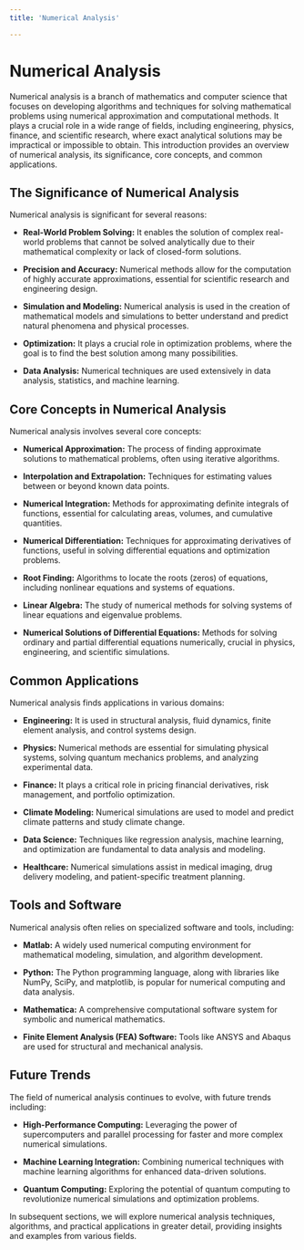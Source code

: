 ```yaml
---
title: 'Numerical Analysis'

---
```


# Numerical Analysis

Numerical analysis is a branch of mathematics and computer science that focuses on developing algorithms and techniques for solving mathematical problems using numerical approximation and computational methods. It plays a crucial role in a wide range of fields, including engineering, physics, finance, and scientific research, where exact analytical solutions may be impractical or impossible to obtain. This introduction provides an overview of numerical analysis, its significance, core concepts, and common applications.

## The Significance of Numerical Analysis

Numerical analysis is significant for several reasons:

- **Real-World Problem Solving:** It enables the solution of complex real-world problems that cannot be solved analytically due to their mathematical complexity or lack of closed-form solutions.

- **Precision and Accuracy:** Numerical methods allow for the computation of highly accurate approximations, essential for scientific research and engineering design.

- **Simulation and Modeling:** Numerical analysis is used in the creation of mathematical models and simulations to better understand and predict natural phenomena and physical processes.

- **Optimization:** It plays a crucial role in optimization problems, where the goal is to find the best solution among many possibilities.

- **Data Analysis:** Numerical techniques are used extensively in data analysis, statistics, and machine learning.

## Core Concepts in Numerical Analysis

Numerical analysis involves several core concepts:

- **Numerical Approximation:** The process of finding approximate solutions to mathematical problems, often using iterative algorithms.

- **Interpolation and Extrapolation:** Techniques for estimating values between or beyond known data points.

- **Numerical Integration:** Methods for approximating definite integrals of functions, essential for calculating areas, volumes, and cumulative quantities.

- **Numerical Differentiation:** Techniques for approximating derivatives of functions, useful in solving differential equations and optimization problems.

- **Root Finding:** Algorithms to locate the roots (zeros) of equations, including nonlinear equations and systems of equations.

- **Linear Algebra:** The study of numerical methods for solving systems of linear equations and eigenvalue problems.

- **Numerical Solutions of Differential Equations:** Methods for solving ordinary and partial differential equations numerically, crucial in physics, engineering, and scientific simulations.

## Common Applications

Numerical analysis finds applications in various domains:

- **Engineering:** It is used in structural analysis, fluid dynamics, finite element analysis, and control systems design.

- **Physics:** Numerical methods are essential for simulating physical systems, solving quantum mechanics problems, and analyzing experimental data.

- **Finance:** It plays a critical role in pricing financial derivatives, risk management, and portfolio optimization.

- **Climate Modeling:** Numerical simulations are used to model and predict climate patterns and study climate change.

- **Data Science:** Techniques like regression analysis, machine learning, and optimization are fundamental to data analysis and modeling.

- **Healthcare:** Numerical simulations assist in medical imaging, drug delivery modeling, and patient-specific treatment planning.

## Tools and Software

Numerical analysis often relies on specialized software and tools, including:

- **Matlab:** A widely used numerical computing environment for mathematical modeling, simulation, and algorithm development.

- **Python:** The Python programming language, along with libraries like NumPy, SciPy, and matplotlib, is popular for numerical computing and data analysis.

- **Mathematica:** A comprehensive computational software system for symbolic and numerical mathematics.

- **Finite Element Analysis (FEA) Software:** Tools like ANSYS and Abaqus are used for structural and mechanical analysis.

## Future Trends

The field of numerical analysis continues to evolve, with future trends including:

- **High-Performance Computing:** Leveraging the power of supercomputers and parallel processing for faster and more complex numerical simulations.

- **Machine Learning Integration:** Combining numerical techniques with machine learning algorithms for enhanced data-driven solutions.

- **Quantum Computing:** Exploring the potential of quantum computing to revolutionize numerical simulations and optimization problems.

In subsequent sections, we will explore numerical analysis techniques, algorithms, and practical applications in greater detail, providing insights and examples from various fields.
